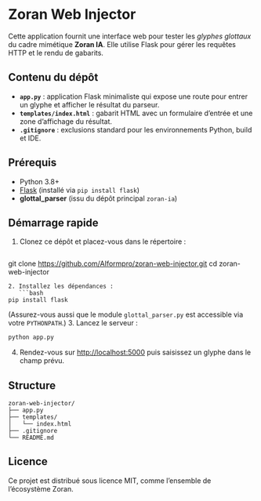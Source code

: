# Zoran Web Injector

Cette application fournit une interface web pour tester les *glyphes glottaux* du cadre mimétique **Zoran IA**. Elle utilise Flask pour gérer les requêtes HTTP et le rendu de gabarits.

## Contenu du dépôt

- **`app.py`** : application Flask minimaliste qui expose une route pour entrer un glyphe et afficher le résultat du parseur.
- **`templates/index.html`** : gabarit HTML avec un formulaire d’entrée et une zone d’affichage du résultat.
- **`.gitignore`** : exclusions standard pour les environnements Python, build et IDE.

## Prérequis

- Python 3.8+
- [Flask](https://flask.palletsprojects.com/) (installé via `pip install flask`)
- **glottal_parser** (issu du dépôt principal `zoran-ia`)

## Démarrage rapide

1. Clonez ce dépôt et placez-vous dans le répertoire :
   ```bash
git clone https://github.com/AIformpro/zoran-web-injector.git
cd zoran-web-injector
```
2. Installez les dépendances :
   ```bash
pip install flask
```
   (Assurez-vous aussi que le module `glottal_parser.py` est accessible via votre `PYTHONPATH`.)
3. Lancez le serveur :
   ```bash
python app.py
```
4. Rendez-vous sur [http://localhost:5000](http://localhost:5000) puis saisissez un glyphe dans le champ prévu.

## Structure

```
zoran-web-injector/
├── app.py
├── templates/
│   └── index.html
├── .gitignore
└── README.md
```

## Licence

Ce projet est distribué sous licence MIT, comme l’ensemble de l’écosystème Zoran.
